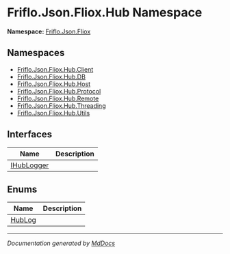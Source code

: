 ﻿<!--  
  <auto-generated>   
    The contents of this file were generated by a tool.  
    Changes to this file may be list if the file is regenerated  
  </auto-generated>   
-->

# Friflo.Json.Fliox.Hub Namespace

**Namespace:** [Friflo.Json.Fliox](../index.md)  

## Namespaces

- [Friflo.Json.Fliox.Hub.Client](Client/index.md)
- [Friflo.Json.Fliox.Hub.DB](DB/index.md)
- [Friflo.Json.Fliox.Hub.Host](Host/index.md)
- [Friflo.Json.Fliox.Hub.Protocol](Protocol/index.md)
- [Friflo.Json.Fliox.Hub.Remote](Remote/index.md)
- [Friflo.Json.Fliox.Hub.Threading](Threading/index.md)
- [Friflo.Json.Fliox.Hub.Utils](Utils/index.md)

## Interfaces

| Name                              | Description |
| --------------------------------- | ----------- |
| [IHubLogger](IHubLogger/index.md) |             |

## Enums

| Name                      | Description |
| ------------------------- | ----------- |
| [HubLog](HubLog/index.md) |             |

___

*Documentation generated by [MdDocs](https://github.com/ap0llo/mddocs)*
